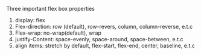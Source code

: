 Three important flex box properties

1. display: flex
2. Flex-direction: row (default), row-revers, column, column-reverse, e.t.c
3. Flex-wrap: no-wrap(default), wrap
4. justify-Content: space-evenly, space-around, space-between, e.t.c
5. align items: stretch by default, flex-start, flex-end, center, baseline, e.t.c
<style>
        /* justify-content horizontal alignment
        flex-start (default) flex-end
        evenly distriuted
        space-between first item start last end
        space-around side margins
        space-evenly even margins */

      .container {
        display: flex;
        /* flex-direction: row=default, row-reverse; */
        /* display: inline-flex; */
        /* flex-wrap: nowrap; ==default */
        /* flex-wrap: wrap; */
        /* flex-wrap: wrap-reverse; */
      } -->
